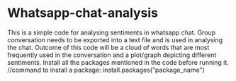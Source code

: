# Whatsapp-chat-analysis
This is a simple code for analysing sentiments in whatsapp chat. Group conversation needs to be exported into a text file and is used in analysing the chat. Outcome of this code will be a cloud of words that are most frequently used in the conversation and a plot/graph depicting different sentiments.
Install all the packages mentioned in the code before running it.
//command to install a package:   install.packages("package_name")
